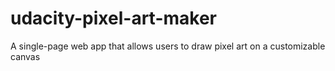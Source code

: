 # udacity-pixel-art-maker
A single-page web app that allows users to draw pixel art on a customizable canvas
